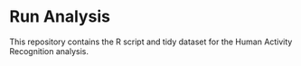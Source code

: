 # Run Analysis
This repository contains the R script and tidy dataset for the Human Activity Recognition analysis.
